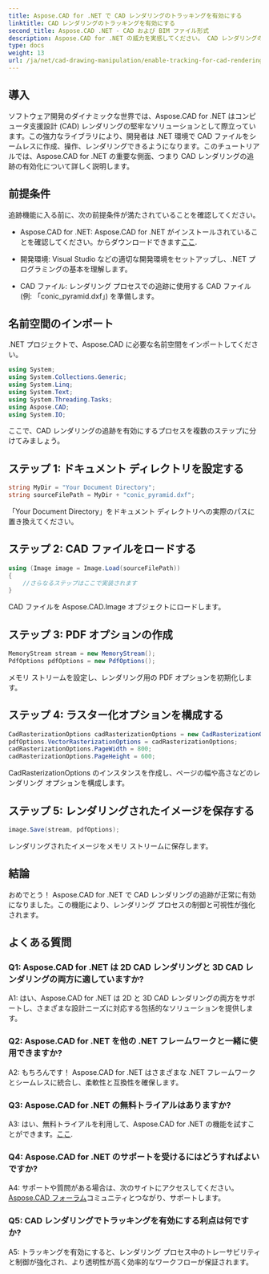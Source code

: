 ```yaml
---
title: Aspose.CAD for .NET で CAD レンダリングのトラッキングを有効にする
linktitle: CAD レンダリングのトラッキングを有効にする
second_title: Aspose.CAD .NET - CAD および BIM ファイル形式
description: Aspose.CAD for .NET の威力を実感してください。 CAD レンダリングの追跡をシームレスに有効にします。制御と効率を強化するには、ステップバイステップのガイドに従ってください。
type: docs
weight: 13
url: /ja/net/cad-drawing-manipulation/enable-tracking-for-cad-rendering/
---
```

## 導入

ソフトウェア開発のダイナミックな世界では、Aspose.CAD for .NET はコンピュータ支援設計 (CAD) レンダリングの堅牢なソリューションとして際立っています。この強力なライブラリにより、開発者は .NET 環境で CAD ファイルをシームレスに作成、操作、レンダリングできるようになります。このチュートリアルでは、Aspose.CAD for .NET の重要な側面、つまり CAD レンダリングの追跡の有効化について詳しく説明します。

## 前提条件

追跡機能に入る前に、次の前提条件が満たされていることを確認してください。

-  Aspose.CAD for .NET: Aspose.CAD for .NET がインストールされていることを確認してください。からダウンロードできます[ここ](https://releases.aspose.com/cad/net/).

- 開発環境: Visual Studio などの適切な開発環境をセットアップし、.NET プログラミングの基本を理解します。

- CAD ファイル: レンダリング プロセスでの追跡に使用する CAD ファイル (例: 「conic_pyramid.dxf」) を準備します。

## 名前空間のインポート

.NET プロジェクトで、Aspose.CAD に必要な名前空間をインポートしてください。

```csharp
using System;
using System.Collections.Generic;
using System.Linq;
using System.Text;
using System.Threading.Tasks;
using Aspose.CAD;
using System.IO;
```

ここで、CAD レンダリングの追跡を有効にするプロセスを複数のステップに分けてみましょう。

## ステップ 1: ドキュメント ディレクトリを設定する

```csharp
string MyDir = "Your Document Directory";
string sourceFilePath = MyDir + "conic_pyramid.dxf";
```

「Your Document Directory」をドキュメント ディレクトリへの実際のパスに置き換えてください。

## ステップ 2: CAD ファイルをロードする

```csharp
using (Image image = Image.Load(sourceFilePath))
{
    //さらなるステップはここで実装されます
}
```

CAD ファイルを Aspose.CAD.Image オブジェクトにロードします。

## ステップ 3: PDF オプションの作成

```csharp
MemoryStream stream = new MemoryStream();
PdfOptions pdfOptions = new PdfOptions();
```

メモリ ストリームを設定し、レンダリング用の PDF オプションを初期化します。

## ステップ 4: ラスター化オプションを構成する

```csharp
CadRasterizationOptions cadRasterizationOptions = new CadRasterizationOptions();
pdfOptions.VectorRasterizationOptions = cadRasterizationOptions;
cadRasterizationOptions.PageWidth = 800;
cadRasterizationOptions.PageHeight = 600;
```

CadRasterizationOptions のインスタンスを作成し、ページの幅や高さなどのレンダリング オプションを構成します。

## ステップ 5: レンダリングされたイメージを保存する

```csharp
image.Save(stream, pdfOptions);
```

レンダリングされたイメージをメモリ ストリームに保存します。

## 結論

おめでとう！ Aspose.CAD for .NET で CAD レンダリングの追跡が正常に有効になりました。この機能により、レンダリング プロセスの制御と可視性が強化されます。

## よくある質問

### Q1: Aspose.CAD for .NET は 2D CAD レンダリングと 3D CAD レンダリングの両方に適していますか?

A1: はい、Aspose.CAD for .NET は 2D と 3D CAD レンダリングの両方をサポートし、さまざまな設計ニーズに対応する包括的なソリューションを提供します。

### Q2: Aspose.CAD for .NET を他の .NET フレームワークと一緒に使用できますか?

A2: もちろんです！ Aspose.CAD for .NET はさまざまな .NET フレームワークとシームレスに統合し、柔軟性と互換性を確保します。

### Q3: Aspose.CAD for .NET の無料トライアルはありますか?

 A3: はい、無料トライアルを利用して、Aspose.CAD for .NET の機能を試すことができます。[ここ](https://releases.aspose.com/).

### Q4: Aspose.CAD for .NET のサポートを受けるにはどうすればよいですか?

 A4: サポートや質問がある場合は、次のサイトにアクセスしてください。[Aspose.CAD フォーラム](https://forum.aspose.com/c/cad/19)コミュニティとつながり、サポートします。

### Q5: CAD レンダリングでトラッキングを有効にする利点は何ですか?

A5: トラッキングを有効にすると、レンダリング プロセス中のトレーサビリティと制御が強化され、より透明性が高く効率的なワークフローが保証されます。